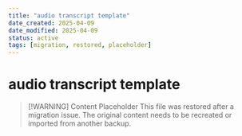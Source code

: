 ```yaml
---
title: "audio transcript template"
date_created: 2025-04-09
date_modified: 2025-04-09
status: active
tags: [migration, restored, placeholder]
---
```


# audio transcript template

> [\!WARNING] Content Placeholder
> This file was restored after a migration issue. The original content needs to be recreated or imported from another backup.

